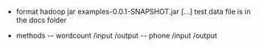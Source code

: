 - format
hadoop jar examples-0.0.1-SNAPSHOT.jar <method> <input-path>[...] <output-path>
test data file is in the docs folder

- methods
-- wordcount /input /output
-- phone /input /output